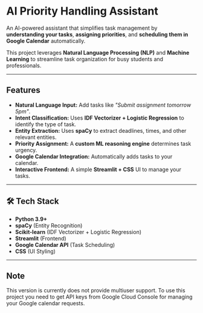 # AI Priority Handling Assistant

An AI-powered assistant that simplifies task management by **understanding your tasks**, **assigning priorities**, and **scheduling them in Google Calendar** automatically.  

This project leverages **Natural Language Processing (NLP)** and **Machine Learning** to streamline task organization for busy students and professionals.  

---

## Features
- **Natural Language Input:** Add tasks like _"Submit assignment tomorrow 5pm"_.
- **Intent Classification:** Uses **IDF Vectorizer + Logistic Regression** to identify the type of task.
- **Entity Extraction:** Uses **spaCy** to extract deadlines, times, and other relevant entities.
- **Priority Assignment:** A **custom ML reasoning engine** determines task urgency.
- **Google Calendar Integration:** Automatically adds tasks to your calendar.
- **Interactive Frontend:** A simple **Streamlit + CSS** UI to manage your tasks.

---

## 🛠 Tech Stack
- **Python 3.9+**
- **spaCy** (Entity Recognition)
- **Scikit-learn** (IDF Vectorizer + Logistic Regression)
- **Streamlit** (Frontend)
- **Google Calendar API** (Task Scheduling)
- **CSS** (UI Styling)

---

## Note
This version is currently does not provide multiuser support. To use this project you need to get API keys from Google Cloud Console for managing your Google calendar requests. 
